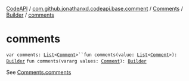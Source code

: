 [CodeAPI](../../../index.md) / [com.github.jonathanxd.codeapi.base.comment](../../index.md) / [Comments](../index.md) / [Builder](index.md) / [comments](.)

# comments

`var comments: `[`List`](https://kotlinlang.org/api/latest/jvm/stdlib/kotlin.collections/-list/index.html)`<`[`Comment`](../../-comment/index.md)`>``fun comments(value: `[`List`](https://kotlinlang.org/api/latest/jvm/stdlib/kotlin.collections/-list/index.html)`<`[`Comment`](../../-comment/index.md)`>): `[`Builder`](index.md)
`fun comments(vararg values: `[`Comment`](../../-comment/index.md)`): `[`Builder`](index.md)

See [Comments.comments](../comments.md)

